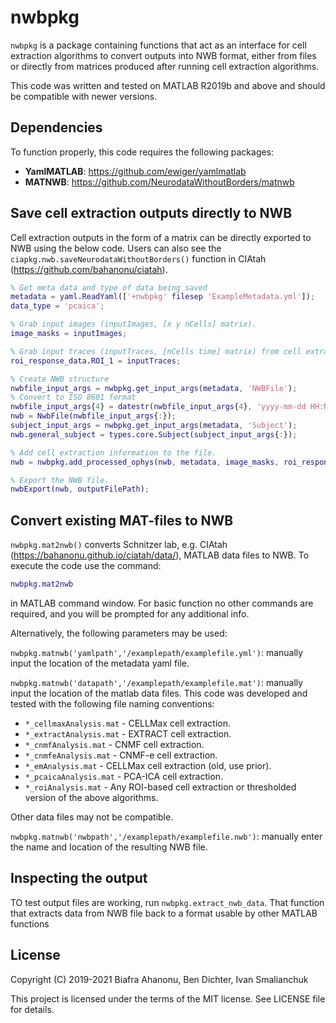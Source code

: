 # nwbpkg

`nwbpkg` is a package containing functions that act as an interface for cell extraction algorithms to convert outputs into NWB format, either from files or directly from matrices produced after running cell extraction algorithms.

This code was written and tested on MATLAB R2019b and above and should be compatible with newer versions.

## Dependencies
To function properly, this code requires the following packages: 
 - **YamlMATLAB**: https://github.com/ewiger/yamlmatlab
 - **MATNWB**: https://github.com/NeurodataWithoutBorders/matnwb

## Save cell extraction outputs directly to NWB

Cell extraction outputs in the form of a matrix can be directly exported to NWB using the below code. Users can also see the `ciapkg.nwb.saveNeurodataWithoutBorders()` function in CIAtah (https://github.com/bahanonu/ciatah).

```MATLAB
% Get meta data and type of data being saved
metadata = yaml.ReadYaml(['+nwbpkg' filesep 'ExampleMetadata.yml']);
data_type = 'pcaica';

% Grab input images (inputImages, [x y nCells] matrix).
image_masks = inputImages;

% Grab input traces (inputTraces, [nCells time] matrix) from cell extraction.
roi_response_data.ROI_1 = inputTraces;

% Create NWB structure
nwbfile_input_args = nwbpkg.get_input_args(metadata, 'NWBFile');
% Convert to ISO 8601 format
nwbfile_input_args{4} = datestr(nwbfile_input_args{4}, 'yyyy-mm-dd HH:MM:SS');
nwb = NwbFile(nwbfile_input_args{:});
subject_input_args = nwbpkg.get_input_args(metadata, 'Subject');
nwb.general_subject = types.core.Subject(subject_input_args{:});

% Add cell extraction information to the file.
nwb = nwbpkg.add_processed_ophys(nwb, metadata, image_masks, roi_response_data, data_type);

% Export the NWB file.
nwbExport(nwb, outputFilePath);
```

## Convert existing MAT-files to NWB

`nwbpkg.mat2nwb()` converts Schnitzer lab, e.g. CIAtah (https://bahanonu.github.io/ciatah/data/), MATLAB data files to NWB. To execute the code use the command:

```Matlab
nwbpkg.mat2nwb
```

in MATLAB command window. For basic function no other commands are required, and you will be prompted for any additional info. 
 
Alternatively, the following parameters may be used:
 
<code>nwbpkg.matnwb('yamlpath','/examplepath/examplefile.yml')</code>:  manually input the location of the metadata
 yaml file. 
 
<code>nwbpkg.matnwb('datapath','/examplepath/examplefile.mat')</code>: manually input the location of the matlab
 data files. This code was developed and tested with the following file naming conventions:
 
- `*_cellmaxAnalysis.mat` - CELLMax cell extraction.
- `*_extractAnalysis.mat` - EXTRACT cell extraction.
- `*_cnmfAnalysis.mat` - CNMF cell extraction.
- `*_cnmfeAnalysis.mat` - CNMF-e cell extraction.
- `*_emAnalysis.mat` - CELLMax cell extraction (old, use prior).
- `*_pcaicaAnalysis.mat` - PCA-ICA cell extraction.
- `*_roiAnalysis.mat` - Any ROI-based cell extraction or thresholded version of the above algorithms.
 
Other data files may not be compatible.
 
<code>nwbpkg.matnwb('nwbpath','/examplepath/examplefile.nwb')</code>: manually enter the name and location of the
 resulting NWB file.

## Inspecting the output

TO test output files are working, run `nwbpkg.extract_nwb_data`. That function that extracts data from NWB file back to a format usable by other MATLAB functions

## License

Copyright (C) 2019-2021 Biafra Ahanonu, Ben Dichter, Ivan Smalianchuk

This project is licensed under the terms of the MIT license. See LICENSE file for details.